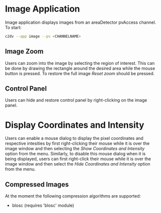 # Image Application
Image application displays images from an areaDetector pvAccess channel.  To start:
```bash
c2dv --app image --pv <CHANNELNAME>
```
## Image Zoom
Users can zoom into the image by selecting the region of interest. This can be done by drawing the rectangle around the desired area while the mouse button is pressed.
To restore the full image *Reset zoom* should be pressed.

## Control Panel
Users can hide and restore control panel by right-clicking on the image panel.

# Display Coordinates and Intensity
Users can enable a mouse dialog to display the pixel coordinates and respective intesities by first right-clicking their mouse while it is over the image window and then selecting the *Show Coordinates and Intensity* option from the menu. Similarly, to disable this mouse dialog when it is being displayed, users can first right-click their mouse while it is over the image window and then select the *Hide Coordinates and Intensity* option from the menu.

## Compressed Images
At the moment the following compression algorithms are supported:
- blosc (requires 'blosc' module)

